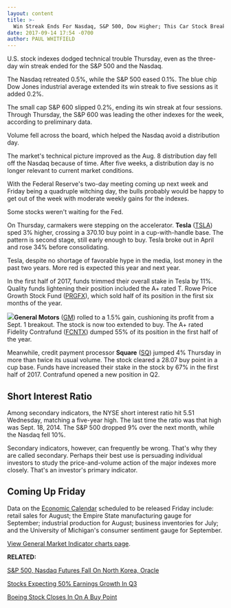 ```yaml
---
layout: content
title: >-
  Win Streak Ends For Nasdaq, S&P 500, Dow Higher; This Car Stock Breaks Out
date: 2017-09-14 17:54 -0700
author: PAUL WHITFIELD
---
```






U.S. stock indexes dodged technical trouble Thursday, even as the three-day win streak ended for the S&P 500 and the Nasdaq.


The Nasdaq retreated 0.5%, while the S&P 500 eased 0.1%. The blue chip Dow Jones industrial average extended its win streak to five sessions as it added 0.2%.




The small cap S&P 600 slipped 0.2%, ending its win streak at four sessions. Through Thursday, the S&P 600 was leading the other indexes for the week, according to preliminary data.


Volume fell across the board, which helped the Nasdaq avoid a distribution day.


The market's technical picture improved as the Aug. 8 distribution day fell off the Nasdaq because of time. After five weeks, a distribution day is no longer relevant to current market conditions.


With the Federal Reserve's two-day meeting coming up next week and Friday being a quadruple witching day, the bulls probably would be happy to get out of the week with moderate weekly gains for the indexes.


Some stocks weren't waiting for the Fed.



On Thursday, carmakers were stepping on the accelerator. **Tesla** ([TSLA](https://research.investors.com/quote.aspx?symbol=TSLA)) sped 3% higher, crossing a 370.10 buy point in a cup-with-handle base. The pattern is second stage, still early enough to buy. Tesla broke out in April and rose 34% before consolidating.


Tesla, despite no shortage of favorable hype in the media, lost money in the past two years. More red is expected this year and next year.


In the first half of 2017, funds trimmed their overall stake in Tesla by 11%. Quality funds lightening their position included the A+ rated T. Rowe Price Growth Stock Fund ([PRGFX](https://research.investors.com/quote.aspx?symbol=PRGFX)), which sold half of its position in the first six months of the year.


**![](https://www.investors.com/wp-content/uploads/2017/09/MP091417.png)General Motors** ([GM](https://research.investors.com/quote.aspx?symbol=GM)) rolled to a 1.5% gain, cushioning its profit from a Sept. 1 breakout. The stock is now too extended to buy. The A+ rated Fidelity Contrafund ([FCNTX](https://research.investors.com/quote.aspx?symbol=FCNTX)) dumped 55% of its position in the first half of the year.


Meanwhile, credit payment processor **Square** ([SQ](https://research.investors.com/quote.aspx?symbol=SQ)) jumped 4% Thursday in more than twice its usual volume. The stock cleared a 28.07 buy point in a cup base. Funds have increased their stake in the stock by 67% in the first half of 2017. Contrafund opened a new position in Q2.


Short Interest Ratio
--------------------


Among secondary indicators, the NYSE short interest ratio hit 5.51 Wednesday, matching a five-year high. The last time the ratio was that high was Sept. 18, 2014. The S&P 500 dropped 9% over the next month, while the Nasdaq fell 10%.


Secondary indicators, however, can frequently be wrong. That's why they are called secondary. Perhaps their best use is persuading individual investors to study the price-and-volume action of the major indexes more closely. That's an investor's primary indicator.


Coming Up Friday
----------------


Data on the [Economic Calendar](http://research.investors.com/economic-calendar/) scheduled to be released Friday include: retail sales for August; the Empire State manufacturing gauge for September; industrial production for August; business inventories for July; and the University of Michigan's consumer sentiment gauge for September.


[View General Market Indicator charts page](https://www.investors.com/wp-content/uploads/2017/09/IBD1409152513GMI.pdf).


**RELATED:**


[S&P 500, Nasdaq Futures Fall On North Korea, Oracle](https://www.investors.com/market-trend/stock-market-today/sp-500-nasdaq-futures-fall-on-oracle-north-korea/)


[Stocks Expecting 50% Earnings Growth In Q3](https://www.investors.com/research/q3-earnings-preview-stocks-expecting-50-plus-growth/)


[Boeing Stock Closes In On A Buy Point](https://www.investors.com/news/top-dow-stock-boeing-nears-buy-point-as-widebody-demand-picks-up/)




